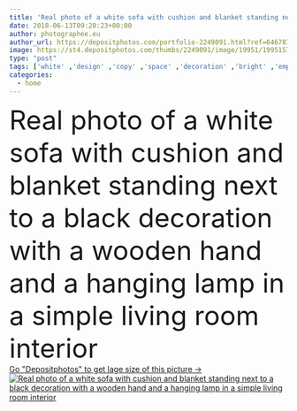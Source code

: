 ```yaml
---
title: 'Real photo of a white sofa with cushion and blanket standing next to a black decoration with a wooden hand and a hanging lamp in a simple living room interior'
date: 2018-06-13T09:20:23+00:00
author: photographee.eu
author_url: https://depositphotos.com/portfolio-2249091.html?ref=64678756
image: https://st4.depositphotos.com/thumbs/2249091/image/19951/199515740/api_thumb_450.jpg?forcejpeg=true
type: "post"
tags: ['white' ,'design' ,'copy' ,'space' ,'decoration' ,'bright' ,'empty' ,'natural' ,'black' ,'blanket' ,'pillow' ,'hand' ,'soft' ,'house' ,'lamp' ,'interior' ,'beige' ,'home' ,'flat' ,'furniture' ,'grey' ,'simple' ,'room' ,'wood' ,'floor' ,'living' ,'apartment' ,'sofa' ,'settee' ,'couch' ,'cushion' ,'walls' ,'orangery' ]
categories: 
  - home
---
```

<div aling="center">
            <font size="60"> Real photo of a white sofa with cushion and blanket standing next to a black decoration with a wooden hand and a hanging lamp in a simple living room interior</font>   
</div>
<div>
    <a href='https://st4.depositphotos.com/thumbs/2249091/image/19951/199515740/api_thumb_450.jpg?forcejpeg=true?ref=64678756' target=_blank > Go "Depositphotos" to get lage size of this picture ->
        <img href='https://st4.depositphotos.com/thumbs/2249091/image/19951/199515740/api_thumb_450.jpg?forcejpeg=true?ref=64678756' src='https://st4.depositphotos.com/2249091/19951/i/950/depositphotos_199515740-stock-photo-real-photo-white-sofa-cushion.jpg?forcejpeg=true' alt='Real photo of a white sofa with cushion and blanket standing next to a black decoration with a wooden hand and a hanging lamp in a simple living room interior' >
    </a>
</div>
